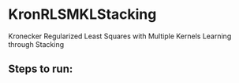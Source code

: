 # KronRLSMKLStacking
Kronecker Regularized Least Squares with Multiple Kernels Learning through Stacking

Steps to run:
-------------
